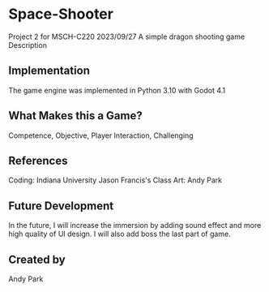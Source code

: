 # Space-Shooter
Project 2 for MSCH-C220
2023/09/27
A simple dragon shooting game
Description

## Implementation
The game engine was implemented in Python 3.10 with Godot 4.1
## What Makes this a Game?
Competence, Objective, Player Interaction, Challenging
## References
Coding: Indiana University Jason Francis's Class
Art: Andy Park
## Future Development
In the future, I will increase the immersion by adding sound effect and more high quality of UI design.
I will also add boss the last part of game.
## Created by
Andy Park
